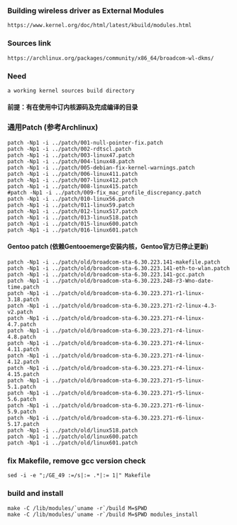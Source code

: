 ### Building wireless driver as External Modules
    https://www.kernel.org/doc/html/latest/kbuild/modules.html    
### Sources link
    https://archlinux.org/packages/community/x86_64/broadcom-wl-dkms/
### Need
    a working kernel sources build directory
#### 前提：有在使用中订内核源码及完成编译的目录
### 通用Patch (参考Archlinux)
```
patch -Np1 -i ../patch/001-null-pointer-fix.patch
patch -Np1 -i ../patch/002-rdtscl.patch
patch -Np1 -i ../patch/003-linux47.patch
patch -Np1 -i ../patch/004-linux48.patch
patch -Np1 -i ../patch/005-debian-fix-kernel-warnings.patch
patch -Np1 -i ../patch/006-linux411.patch
patch -Np1 -i ../patch/007-linux412.patch
patch -Np1 -i ../patch/008-linux415.patch
#patch -Np1 -i ../patch/009-fix_mac_profile_discrepancy.patch
patch -Np1 -i ../patch/010-linux56.patch
patch -Np1 -i ../patch/011-linux59.patch
patch -Np1 -i ../patch/012-linux517.patch
patch -Np1 -i ../patch/013-linux518.patch
patch -Np1 -i ../patch/015-linux600.patch
patch -Np1 -i ../patch/016-linux601.patch
```

#### Gentoo patch (依赖Gentooemerge安装内核，Gentoo官方已停止更新)
```
patch -Np1 -i ../patch/old/broadcom-sta-6.30.223.141-makefile.patch
patch -Np1 -i ../patch/old/broadcom-sta-6.30.223.141-eth-to-wlan.patch
patch -Np1 -i ../patch/old/broadcom-sta-6.30.223.141-gcc.patch
patch -Np1 -i ../patch/old/broadcom-sta-6.30.223.248-r3-Wno-date-time.patch
patch -Np1 -i ../patch/old/broadcom-sta-6.30.223.271-r1-linux-3.18.patch
patch -Np1 -i ../patch/old/broadcom-sta-6.30.223.271-r2-linux-4.3-v2.patch
patch -Np1 -i ../patch/old/broadcom-sta-6.30.223.271-r4-linux-4.7.patch
patch -Np1 -i ../patch/old/broadcom-sta-6.30.223.271-r4-linux-4.8.patch
patch -Np1 -i ../patch/old/broadcom-sta-6.30.223.271-r4-linux-4.11.patch
patch -Np1 -i ../patch/old/broadcom-sta-6.30.223.271-r4-linux-4.12.patch
patch -Np1 -i ../patch/old/broadcom-sta-6.30.223.271-r4-linux-4.15.patch
patch -Np1 -i ../patch/old/broadcom-sta-6.30.223.271-r5-linux-5.1.patch
patch -Np1 -i ../patch/old/broadcom-sta-6.30.223.271-r5-linux-5.6.patch
patch -Np1 -i ../patch/old/broadcom-sta-6.30.223.271-r6-linux-5.9.patch
patch -Np1 -i ../patch/old/broadcom-sta-6.30.223.271-r6-linux-5.17.patch
patch -Np1 -i ../patch/old/linux518.patch
patch -Np1 -i ../patch/old/linux600.patch
patch -Np1 -i ../patch/old/linux601.patch
```
### fix Makefile, remove gcc version check
`sed -i -e ";/GE_49 :=/s|:= .*|:= 1|" Makefile`
### build and install
```
make -C /lib/modules/`uname -r`/build M=$PWD
make -C /lib/modules/`uname -r`/build M=$PWD modules_install
```
